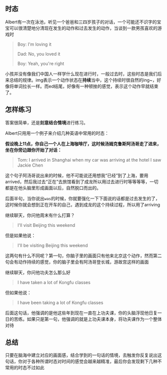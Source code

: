 ## 时态

Albert有一次在泳池，听见一个爸爸和三四岁孩子的对话，一个可能还不识字的宝宝可以很清楚地分清现在发生的动作和过去发生的动作，当谈到一款男孩喜欢的游戏时

> Boy: I'm loving it
>
> Dad: No, you loved it
>
> Boy: Yeah, you're right

小孩并没有像我们中国人一样学什么现在进行时，一般过去时，这些时态是我们后来总结的规律。img表示一个动作状态在**持续**当中，这个持续时很自然的ing~，好像将单词拉长一样。而ed结尾，好像有一种顿挫的感觉，表示这个动作早就结束了。

## 怎样练习

答案很简单，还是**刻意结合情境**进行练习。

Albert只用用一个例子来介绍几种英语中常用的时态：

**假设晚上11点，你自己一个人在上海咖啡厅，这时候汤姆克鲁斯阿汤哥走了进来，坐在你旁边跟你开始了对话：**

> Tom: I arrived in Shanghai when my car was arriving at the hotel I saw Jackie Chen

这个句子阿汤哥说出来的时候，他不可能说还用想我“已经”到了上海，要用arrived，然后我过去“正在”去旅馆看到了成龙所以用过去进行时等等等等，一切都是在他头脑里形成画面以后，自然脱口而出的。

后面半句，当你说出`was`的时候，你就要强化一下下面说的话都是过去发生的了，这时候你就会想到正在开车的自己，遇到成龙的这个持续过程，所以用了arriving

继续聊天，你问他周末有什么打算？

> I'll visit Beijing this weekend

但是如果他说：

> I'll be visiting Beijing this weekend

这两句有什么不同呢？第一句，你脑子里的画面只有他来北京这个动作，然而第二句会有动作持续的感觉，你的脑子里会有阿汤哥登长城，游故宫这样的画面

继续聊天，你问他功夫怎么那么好

> I have taken a lot of Kongfu classes

但如果他说：

> I have been taking a lot of Kongfu classes

后面这句话，他强调的是他这些年到现在一直在上功夫课，你的头脑浮现他日复一日的苦练。如果只是第一句，他强调的就是上功夫课本身，将功夫课作为一个整体对待

## 总结

只要在脑海中建立对应的画面感，结合学到的一句话的情境，去触发你反复说出这句话，你对于各种所谓时态对时间的感觉会越来越精准，最后你会发现剩下几种不常用的时态不过如此

